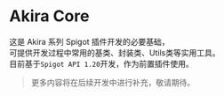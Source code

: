 # Akira Core
这是 Akira 系列 Spigot 插件开发的必要基础，  
可提供开发过程中常用的基类、封装类、Utils类等实用工具。  
目前基于`Spigot API 1.20`开发，作为前置插件使用。  
> 更多内容将在后续开发中进行补充，敬请期待。
